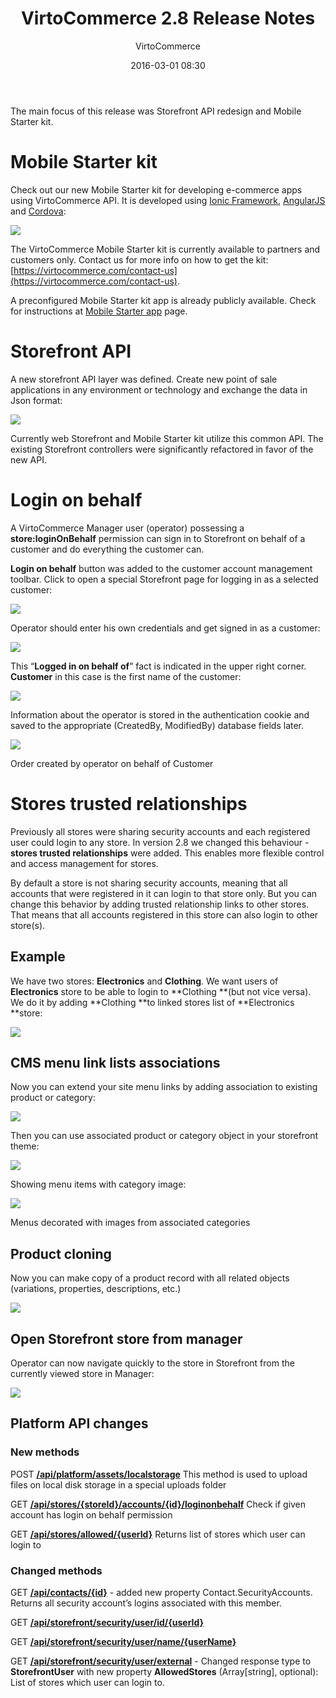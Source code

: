﻿---
author: VirtoCommerce
date: 2016-03-01 08:30
excerpt: The main focus of this release was Storefront API redesign and Mobile Starter kit.
main-image: assets/images/blog/release-2-8-chantarelle.jpg
permalink: blogs/news/virtocommerce-2-8-release-notes
tags: [2.0, Announcements, ecommerce, enterprise ecommerce, features, open source, platform, release notes]
title: "VirtoCommerce 2.8 Release Notes"
published: Private
---
The main focus of this release was Storefront API redesign and Mobile Starter kit.

# Mobile Starter kit

Check out our new Mobile Starter kit for developing e-commerce apps using VirtoCommerce API. It is developed using [Ionic Framework](http://ionicframework.com/), [AngularJS](https://angularjs.org/) and [Cordova](https://cordova.apache.org/):

![](assets/images/blog/untitled_5.png)

The VirtoCommerce Mobile Starter kit is currently available to partners and customers only. Contact us for more info on how to get the kit: [https://virtocommerce.com/contact-us](https://virtocommerce.com/contact-us).

A preconfigured Mobile Starter kit app is already publicly available. Check for instructions at [Mobile Starter app](http://docs.virtocommerce.com/display/vc2userguide/Mobile+Starter+app) page.

# Storefront API

A new storefront API layer was defined. Create new point of sale applications in any environment or technology and exchange the data in Json format:

![](assets/images/blog/untitled_6.png)

Currently web Storefront and Mobile Starter kit utilize this common API. The existing Storefront controllers were significantly refactored in favor of the new API.

# Login on behalf

A VirtoCommerce Manager user (operator) possessing a **store:loginOnBehalf** permission can sign in to Storefront on behalf of a customer and do everything the customer can.

**Login on behalf** button was added to the customer account management toolbar. Click to open a special Storefront page for logging in as a selected customer:

![](assets/images/blog/untitled_7.png)

Operator should enter his own credentials and get signed in as a customer:

![](assets/images/blog/untitled_8.png)

This “**Logged in on behalf of**” fact is indicated in the upper right corner. **Customer** in this case is the first name of the customer:

![](assets/images/blog/untitled_9.png)

Information about the operator is stored in the authentication cookie and saved to the appropriate (CreatedBy, ModifiedBy) database fields later.

![](assets/images/blog/untitled_10.png)

Order created by operator on behalf of Customer

# Stores trusted relationships

Previously all stores were sharing security accounts and each registered user could login to any store. In version 2.8 we changed this behaviour - **stores trusted relationships** were added. This enables more flexible control and access management for stores.

By default a store is not sharing security accounts, meaning that all accounts that were registered in it can login to that store only. But you can change this behavior by adding trusted relationship links to other stores. That means that all accounts registered in this store can also login to other store(s).

## Example

We have two stores: **Electronics** and **Clothing**. We want users of **Electronics** store to be able to login to **Clothing **(but not vice versa). We do it by adding **Clothing **to linked stores list of **Electronics **store:

![](assets/images/blog/untitled_11.png)

## CMS menu link lists associations

Now you can extend your site menu links by adding association to existing product or category:

![](assets/images/blog/untitled_12.png)

Then you can use associated product or category object in your storefront theme:

![](assets/images/blog/untitled_13.png)

Showing menu items with category image:

![](assets/images/blog/untitled_14.png)

Menus decorated with images from associated categories

## Product cloning

Now you can make copy of a product record with all related objects (variations, properties, descriptions, etc.)

![](assets/images/blog/untitled_15.png)

## Open Storefront store from manager

Operator can now navigate quickly to the store in Storefront from the currently viewed store in Manager:

![](assets/images/blog/untitled_16.png)

## Platform API changes

### **New methods**

POST <a href="http://demo.virtocommerce.com/admin/docs/ui/index#!/VirtoCommerce_platform/Assets_UploadAssetToLocalFileSystem"> **/api/platform/assets/localstorage**</a> This method is used to upload files on local disk storage in a special uploads folder

GET <a href="http://demo.virtocommerce.com/admin/docs/ui/index#!/Store_module/StoreModule_GetLoginOnBehalfInfo"> **/api/stores/{storeId}/accounts/{id}/loginonbehalf**</a> Check if given account has login on behalf permission

GET <a href="http://demo.virtocommerce.com/admin/docs/ui/index#!/Store_module/StoreModule_GetUserAllowedStores"> **/api/stores/allowed/{userId}**</a> Returns list of stores which user can login to

### **Changed methods**

GET <a href="http://demo.virtocommerce.com/admin/docs/ui/index#!/Customer_management_module/CustomerModule_GetContactById"> **/api/contacts/{id}**</a> - added new property Contact.SecurityAccounts. Returns all security account’s logins associated with this member.

GET <a href="http://demo.virtocommerce.com/admin/docs/ui/index#!/Commerce_core_module/StorefrontSecurity_GetUserById"> **/api/storefront/security/user/id/{userId}**</a>

GET <a href="http://demo.virtocommerce.com/admin/docs/ui/index#!/Commerce_core_module/StorefrontSecurity_GetUserByName"> **/api/storefront/security/user/name/{userName}**</a>

GET <a href="http://demo.virtocommerce.com/admin/docs/ui/index#!/Commerce_core_module/StorefrontSecurity_GetUserByLogin"> **/api/storefront/security/user/external**</a> - Changed response type to **StorefrontUser** with new property **AllowedStores** (Array[string], optional): List of stores which user can login to.
